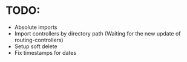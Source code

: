 # TODO: 

- Absolute imports
- Import controllers by directory path (Waiting for the new update of routing-controllers)
- Setup soft delete
- Fix timestamps for dates